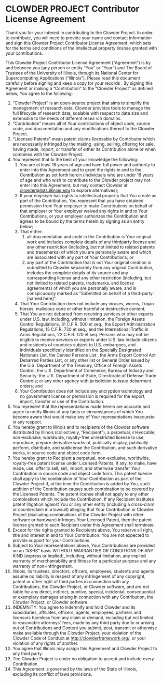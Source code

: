 # CLOWDER PROJECT Contributor License Agreement 

Thank you for your interest in contributing to the Clowder Project. In order to contribute, you will need to provide your name and contact information and sign this Clowder Project Contributor License Agreement, which sets for the terms and conditions of the intellectual property license granted with your contributions.

This Clowder Project Contributor License Agreement (“Agreement”) is by and between you (any person or entity “You” or “Your”) and The Board of Trustees of the University of Illinois, through its National Center for Supercomputing Applications (“Illinois”). Please read this document carefully before signing and keep a copy for your records . By signing this Agreement or making a “Contribution” to the “Clowder Project” as defined below, You agree to the following: 

1. “Clowder Project” is an open-source project that aims to simplify the management of research data. Clowder provides tools to manage the full lifecycle of research data; scalable with respect to data size and extensible to the needs of different resea rch domains.
2. “Contribution” means all of Your contributions of object code, source code, and documentation and any modifications thereof to the Clowder Project.
3. “Licensed Patents” mean patent claims licensable by Contributor which are necessarily infringed by the making, using, selling, offering for sale, having made, import, or transfer of either its Contribution alone or when combined with the Clowder Project.
4. You represent that to the best of your knowledge the following:
   1. You are at least 18 years of age and have full power and authority to enter into this Agreement and to grant the rights in and to the Contribution as set forth herein (individuals who are under 18 years of age and who wish to contribute to the Clowder project may not enter into this Agreement, but may contact Clowder at clowder@lists.illinois.edu to explore alternatives);
   2. If your employer has rights to intellectual property that You create as part of the Contribution, You represent that you have obtained permission from Your employer to make Contributions on behalf of that employer or Your employer waived any rights in and to Your Contributions, or your employer authorizes the Contribution and agrees to be bound by the terms herein by signing as an entity below;
   3. That either:
      1. all documentation and code in the Contribution is Your original work and includes complete details of any thirdparty license and any other restriction (including, but not limited to related patents and trademarks) of which you are personally aware and which are associated with any part of Your Contributions; or
      2. any part of the Contribution that is not Your original creation is submitted to Clowder separately from any original Contribution, includes the complete details of its source and any corresponding license and any other restriction (including, but not limited to related patents, trademarks, and license agreements) of which you are personally aware, and is conspicuously marked as "Submitted on behalf of a third-party: [named here]".
   4. That Your Contribution does not include any viruses, worms, Trojan horses, malicious code or other harmful or destructive content;
   5. That You are not debarred from receiving services or other exports under U.S. law, including, without limitation, the Foreign Assets Control Regulations, 31 C.F.R. 500 et seq.; the Export Administration Regulations, 15 C.F.R. 730 et seq.; and the International Traffic in Arms Regulations, 22 C.F.R. 120 et seq. Persons who may not be eligible to receive services or exports under U.S. law include citizens and residents of countries subject to U.S. embargoes, and individuals specifically identified on the Specially Designated Nationals List, the Denied Persons List , the Arms Export Control Act Debarred Parties List, or any other list or General Order issued by the U.S. Department of the Treasury, Office of Foreign Assets Control; the U.S. Department of Commerce, Bureau of Industry and Security; the U.S. Department of State, Directorate of Defense Trade Controls; or any other agency with jurisdiction to issue debarment orders; and
   6. Your Contribution does not include any encryption technology and no government license or permission is required for the export, import, transfer or use of the Contribution.
5. You represent that the representations made herein are accurate and agree to notify Illinois of any facts or circumstances of which You become aware that would make any of Your representations inaccurate in any respect.
6. You hereby grant to Illinois and to recipients of the Clowder software distributed by Illinois (collectively, “Recipient”), a perpetual, irrevocable, non-exclusive, worldwide, royalty-free unrestricted license to use, reproduce, prepare derivative works of, publically display, publically perform, distribute, and sublicense the Contribution, and such derivative works, in source code and object code form.
7. You hereby grant to Recipient a perpetual, non-exclusive, worldwide, royalty-free patent license under Licensed Patents, if any, to make, have made, use, offer to sell, sell, import, and otherwise transfer Your Contribution in source code and object code form. This patent license shall apply to the combination of Your Contribution as part of the Clowder Project if, at the time the Contribution is added by You, such addition of the Contribution causes such combination to be covered by the Licensed Patents. The patent license shall not apply to any other combinations which include the Contribution. If any Recipient institutes patent litigation against You or any other entity (including a cross-claim or counterclaim in a lawsuit) alleging that Your Contribution or Clowder Project (excluding combinations of the Clowder Project with other software or hardware) infringes Your Licensed Patent, then the patent license granted to such Recipient under this Agreement shall terminate.
8. Except for the rights granted to Recipients above, You reserve all right, title and interest in and to Your Contribution. You are not expected to provide support for your Contributions.
9. Subject to Your representations above, Your Contributions are provided on an “AS-IS” basis WITHOUT WARRANTIES OR CONDITIONS OF ANY KIND (express or implied), including, without limitation, any implied warranty of merchantability and fitness for a particular purpose and any warranty of non-infringement.
10. Illinois, its trustees, directors, officers, employees, students and agents assume no liability in respect of any infringement of any copyright, patent or other right of third parties in connection with any Contributions, the Clowder Project, or Clowder software, and are not liable for any direct, indirect, punitive, special, incidental, consequential or exemplary damages arising in connection with any Contribution, the Clowder Project, or Clowder software.
11. INDEMNITY. You agree to indemnify and hold Clowder and its subsidiaries, affiliates, officers, agents, employees, partners and licensors harmless from any claim or demand, including but not limited to reasonable attorneys' fees, made by any third party due to or arising out of Contributions and Content you submit, post, transmit or otherwise make available through the Clowder Project, your violation of the Clowder Code of Conduct at http://clowderframework.org/, or your violation of any rights of another.
12. You agree that Illinois may assign this Agreement and Clowder Project to any third party.
13. The Clowder Project is under no obligation to accept and include every Contribution.
14. This Agreement is governed by the laws of the State of Illinois, excluding its conflict of laws provisions. 
